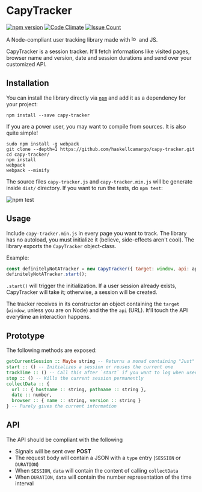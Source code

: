 # CapyTracker

[![npm version](https://badge.fury.io/js/capy-tracker.svg)](https://badge.fury.io/js/capy-tracker)
[![Code Climate](https://codeclimate.com/github/haskellcamargo/capy-tracker/badges/gpa.svg)](https://codeclimate.com/github/haskellcamargo/capy-tracker)
[![Issue Count](https://codeclimate.com/github/haskellcamargo/capy-tracker/badges/issue_count.svg)](https://codeclimate.com/github/haskellcamargo/capy-tracker)

A Node-compliant user tracking library made with <img src='https://cdn0.iconfinder.com/data/icons/small-n-flat/24/678087-heart-128.png' width='16' height='16' alt='love' /> and JS.

CapyTracker is a session tracker. It'll fetch informations like visited pages, browser name and version, date and session durations and send over your customized API.

## Installation

You can install the library directly via [`npm`](https://www.npmjs.com/package/capy-tracker) and add it as a dependency for your project:

`npm install --save capy-tracker`

If you are a power user, you may want to compile from sources. It is also quite simple!

```shell
sudo npm install -g webpack
git clone --depth=1 https://github.com/haskellcamargo/capy-tracker.git
cd capy-tracker/
npm install
webpack
webpack --minify
```

The source files `capy-tracker.js` and `capy-tracker.min.js` will be generate inside `dist/` directory.
If you want to run the tests, do `npm test`:

![npm test](http://i.imgur.com/VXz0vjl.png)

## Usage

Include `capy-tracker.min.js` in every page you want to track. The library has no autoload, you must initialize it (believe, side-effects aren't cool). The library exports the `CapyTracker` object-class.

Example:
```javascript
const definitelyNotATracker = new CapyTracker({ target: window, api: apiUrl });
definitelyNotATracker.start();
```

`.start()` will trigger the initialization. If a user session already exists, CapyTracker will take it; otherwise, a session will be created.

The tracker receives in its constructor an object containing the `target` (`window`, unless you are on Node) and the the `api` (URL). It'll touch the API everytime an interaction happens.

## Prototype

The following methods are exposed:

```haskell
getCurrentSession :: Maybe string -- Returns a monad containing "Just" the current session or "Nothing"
start :: () -- Initializes a session or reuses the current one
trackTime :: () -- Call this after `start` if you want to log when user quits your page
stop :: () -- Kills the current session permanently
collectData :: {
  url :: { hostname :: string, pathname :: string },
  date :: number,
  browser :: { name :: string, version :: string }
} -- Purely gives the current information
```

## API

The API should be compliant with the following

- Signals will be sent over **POST**
- The request body will contain a JSON with a `type` entry (`SESSION` or `DURATION`)
- When `SESSION`, `data` will contain the content of calling `collectData`
- When `DURATION`, `data` will contain the number representation of the time interval

